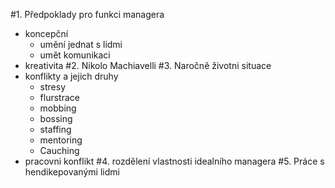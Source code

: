 #1. Předpoklady pro funkci managera
- koncepční 
    - umění jednat s lidmi
    - umět komunikaci
- kreativita
#2. Nikolo Machiavelli
#3. Naročně životni situace
- konflikty a jejich druhy
    - stresy
    - flurstrace
    - mobbing
    - bossing
    - staffing
    - mentoring
    - Cauching
- pracovni konflikt
#4. rozdělení vlastnosti idealního managera
#5. Práce s hendikepovanými lidmi
